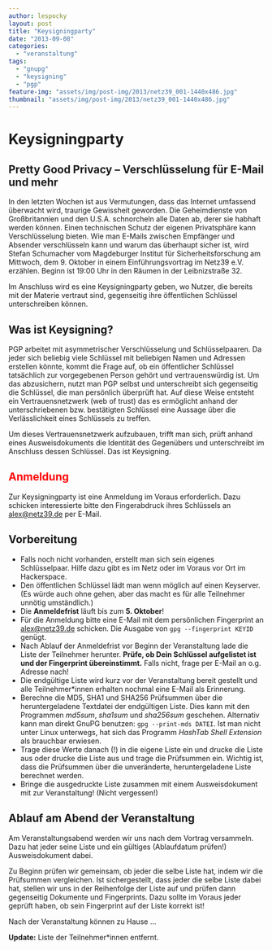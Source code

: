 ```yaml
---
author: lespocky
layout: post
title: "Keysigningparty"
date: "2013-09-08"
categories: 
  - "veranstaltung"
tags: 
  - "gnupg"
  - "keysigning"
  - "pgp"
feature-img: "assets/img/post-img/2013/netz39_001-1440x486.jpg"
thumbnail: "assets/img/post-img/2013/netz39_001-1440x486.jpg"
---
```


# Keysigningparty

## Pretty Good Privacy – Verschlüsselung für E-Mail und mehr

In den letzten Wochen ist aus Vermutungen, dass das Internet umfassend überwacht wird, traurige Gewissheit geworden. Die Geheimdienste von Großbritannien und den U.S.A. schnorcheln alle Daten ab, derer sie habhaft werden können. Einen technischen Schutz der eigenen Privatsphäre kann Verschlüsselung bieten. Wie man E-Mails zwischen Empfänger und Absender verschlüsseln kann und warum das überhaupt sicher ist, wird Stefan Schumacher vom Magdeburger Institut für Sicherheitsforschung am Mittwoch, dem 9. Oktober in einem Einführungsvortrag im Netz39 e.V. erzählen. Beginn ist 19:00 Uhr in den Räumen in der Leibnizstraße 32.

Im Anschluss wird es eine Keysigningparty geben, wo Nutzer, die bereits mit der Materie vertraut sind, gegenseitig ihre öffentlichen Schlüssel unterschreiben können.

## Was ist Keysigning?

PGP arbeitet mit asymmetrischer Verschlüsselung und Schlüsselpaaren. Da jeder sich beliebig viele Schlüssel mit beliebigen Namen und Adressen erstellen könnte, kommt die Frage auf, ob ein öffentlicher Schlüssel tatsächlich zur vorgegebenen Person gehört und vertrauenswürdig ist. Um das abzusichern, nutzt man PGP selbst und unterschreibt sich gegenseitig die Schlüssel, die man persönlich überprüft hat. Auf diese Weise entsteht ein Vertrauensnetzwerk (web of trust) das es ermöglicht anhand der unterschriebenen bzw. bestätigten Schlüssel eine Aussage über die Verlässlichkeit eines Schlüssels zu treffen.

Um dieses Vertrauensnetzwerk aufzubauen, trifft man sich, prüft anhand eines Ausweisdokuments die Identität des Gegenübers und unterschreibt im Anschluss dessen Schlüssel. Das ist Keysigning.

## <span style="color:red">Anmeldung</span>

Zur Keysigningparty ist eine Anmeldung im Voraus erforderlich. Dazu schicken interessierte bitte den Fingerabdruck ihres Schlüssels an [alex@netz39.de](mailto:alex@netz39.de) per E-Mail.

## Vorbereitung

- Falls noch nicht vorhanden, erstellt man sich sein eigenes Schlüsselpaar. Hilfe dazu gibt es im Netz oder im Voraus vor Ort im Hackerspace.
- Den öffentlichen Schlüssel lädt man wenn möglich auf einen Keyserver. (Es würde auch ohne gehen, aber das macht es für alle Teilnehmer unnötig umständlich.)
- Die **Anmeldefrist** läuft bis zum **5\. Oktober**!
- Für die Anmeldung bitte eine E-Mail mit dem persönlichen Fingerprint an [alex@netz39.de](mailto:alex@netz39.de) schicken. Die Ausgabe von `gpg --fingerprint KEYID` genügt.
- Nach Ablauf der Anmeldefrist vor Beginn der Veranstaltung lade die Liste der Teilnehmer herunter. **Prüfe, ob Dein Schlüssel aufgelistet ist und der Fingerprint übereinstimmt.** Falls nicht, frage per E-Mail an o.g. Adresse nach!
- Die endgültige Liste wird kurz vor der Veranstaltung bereit gestellt und alle Teilnehmer\*innen erhalten nochmal eine E-Mail als Erinnerung.
- Berechne die MD5, SHA1 und SHA256 Prüfsummen über die heruntergeladene Textdatei der endgültigen Liste. Dies kann mit den Programmen _md5sum_, _sha1sum_ und _sha256sum_ geschehen. Alternativ kann man direkt GnuPG benutzen: `gpg --print-mds DATEI`. Ist man nicht unter Linux unterwegs, hat sich das Programm _HashTab Shell Extension_ als brauchbar erwiesen.
- Trage diese Werte danach (!) in die eigene Liste ein und drucke die Liste aus oder drucke die Liste aus und trage die Prüfsummen ein. Wichtig ist, dass die Prüfsummen über die unveränderte, heruntergeladene Liste berechnet werden.
- Bringe die ausgedruckte Liste zusammen mit einem Ausweisdokument mit zur Veranstaltung! (Nicht vergessen!)

## Ablauf am Abend der Veranstaltung

Am Veranstaltungsabend werden wir uns nach dem Vortrag versammeln. Dazu hat jeder seine Liste und ein gültiges (Ablaufdatum prüfen!) Ausweisdokument dabei.

Zu Beginn prüfen wir gemeinsam, ob jeder die selbe Liste hat, indem wir die Prüfsummen vergleichen. Ist sichergestellt, dass jeder die selbe Liste dabei hat, stellen wir uns in der Reihenfolge der Liste auf und prüfen dann gegenseitig Dokumente und Fingerprints. Dazu sollte im Voraus jeder geprüft haben, ob sein Fingerprint auf der Liste korrekt ist!

Nach der Veranstaltung können zu Hause …

**Update:** Liste der Teilnehmer\*innen entfernt.
